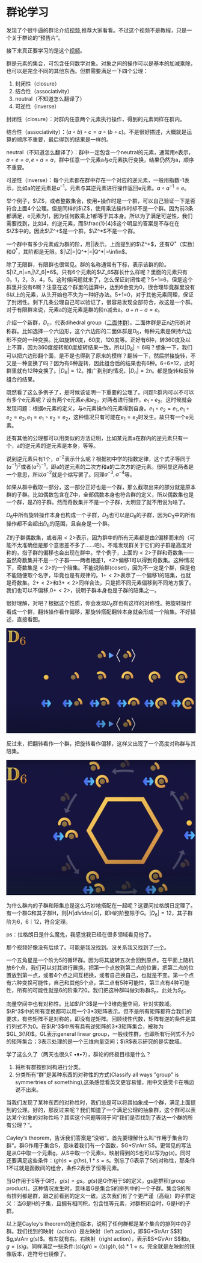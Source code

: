 # 群论学习

发现了个很牛逼的群论介绍[视频](https://www.youtube.com/watch?v=mH0oCDa74tE),推荐大家看看。不过这个视频不是教程，只是一个关于群论的“预告片”。

接下来真正要学习的是这个[视频](https://www.youtube.com/watch?v=KufsL2VgELo)。

群是元素的集合，可包含任何数学对象。对象之间的操作可以是基本的加减乘除，也可以是完全不同的其他东西。但群需要满足一下四个公理：

1. 封闭性（closure）
2. 结合性（associativity）
3. neutral（不知道怎么翻译了）
4. 可逆性（inverse）

封闭性（closure）：对群内任意两个元素执行操作，得到的元素同样在群内。

结合性（associativity）：$(a\circ b)\circ c=a\circ (b\circ c)$。不是很好描述，大概就是运算的顺序不重要，最后得到的结果是一样的。

neutral（不知道怎么翻译了）：群中一定包含一个neutral的元素，通常用e表示，$a\circ e=a,e\circ a=a$，群中任意一个元素a与e元素执行变换，结果仍然为a，顺序不重要。

可逆性（inverse）：每个元素都在群中存在一个对应的逆元素，一般用指数-1表示，比如a的逆元素是$a^{-1}$。元素与其逆元素进行操作返回e元素。$a\circ a^{-1}=e$。

举个例子，$\Z$，或者整数集合，使用+操作时是一个群，可以自己验证一下是否符合上面4个公理。但是同样的$\Z$，使用乘法操作时却不是一个群。因为前3条都满足，e元素为1，因为任何数乘上1都等于其本身。所以为了满足可逆性，我们需要找到，比如4，的逆元素，而$\frac{1}{4}$这个明显的答案是不存在在$\Z$中的。因此$\Z^+$是一个群，$\Z^*$不是一个群。

一个群中有多少元素成为群的阶，用||表示。上面提到的$\Z^+$，还有$Q^+$（实数）和$Q^*$，其阶都是无限。$|\Z|=|Q^+|=|Q^*|=\infin$。

除了无限群，有限群也很常见。群的名称通常有下标，表示该群的阶。$|\Z_n|=n,|\Z_6|=6$。只有6个元素的$\Z_6$群长什么样呢？里面的元素只有0，1，2，3，4，5。这时候问题就来了，怎么保证封闭性呢？5+1=6，但是这个群里并没有6啊？注意在这个群里的运算中，达到6会变为0，很合理毕竟群里没有6以上的元素，从头开始也不失为一种好办法。5+1=0，对于其他元素同理，保证了封闭性。剩下几条公理自己可以验证了，很容易发现全部符合，故这是一个群。对于有限群来说，元素a的逆元素是群的阶n减去a。$a+n-a=e$。

介绍一个新群，$D_n$，代表dihedral group（[二面体群](https://zh.wikipedia.org/wiki/%E4%BA%8C%E9%9D%A2%E9%AB%94%E7%BE%A4))。二面体群是正n边形的对称群。比如选择一个六边形，这个六边形的二面体群是$D_6$，每种元素是保持六边形不变的一种变换。比如旋转0度，60度，120度等。正好有6种，转360度及以上不算，因为360度旋转和0度旋转结果一致。所以$|D_6|=6$吗？想象一下，我们可以把六边形翻个面，是不是也得到了原来的模样？翻转一下，然后拼接旋转，不又是一种变换了吗？因为有6种旋转，因此组合后的结果也有6种。6+6=12，此时群里就有12种变换了。$|D_6|=12$。推广到别的情况，$|D_n|=2n$。都是旋转和反转组合的结果。

既然看了这么多例子了，是时候该证明一下重要的公理了。问题1:群内可以不可以有多个e元素呢？设有两个e元素$e_1$和$e_2$，对两者进行操作，$e_1\circ e_2$。这时候就会发现问题：根据e元素的定义，与e元素操作的元素得到自身。$e_1\circ e_2=e_1,e_1\circ e_2=e_2,e_1=e_1\circ e_2=e_2$，这种情况只有可能在$e_1=e_2$时发生。故只有一个e元素。

还有其他的公理都可以用类似的方法证明，比如某元素a在群内的逆元素只有一个，a的逆元素的逆元素是本身，等等。

说到逆元素只有1个，$a^{-2}$表示什么呢？根据初中学的指数定律，这个式子等同于$(a^{-1})^2$或者$(a^2)^{-1}$，即a的逆元素的二次方和a的二次方的逆元素。很明显这两者是一个意思，所以$a^{-2}$就是个缩写罢了。同理$a^{-3},a^{-4}$等。

如果从群中截取一部分，这一部分正好也是一个群，那么截取出来的部分就是原本群的子群。比如偶数包含在$Z$中，全部偶数本身也符合群的定义，所以偶数集也是一个群，是$Z$的子群。然而奇数集并不是一个子群，太明显了就不用说为啥了。

$D_6$中所有旋转操作本身也构成一个子群，$D_3$也可以是$D_6$的子群，因为$D_3$中的所有操作都不会超出$D_6$的范围，且自身是一个群。

$Z$的子群偶数集，或者用$<2>$表示，因为群中的所有元素都是由2偏移而来的（可能不太准确但是那个意思差不多了……吧）。不难发现群关于它们的子群是高度对称的，指子群的偏移也会出现在群中。举个例子，上面的$<2>$子群和奇数集——虽然奇数集并不是一个子群——两者相差1，<2>偏移1可以得到奇数集。这种情况下，奇数集是$<2>$的一个陪集。不能说陪群(coset)，因为不一定是个群，但是也不能随便取个名字，毕竟也是有规律的。$1+<2>$表示了一个偏移1的陪集，也就是奇数集。$2+<2>$和$3+<2>$同样合法，只是把不同元素偏移到不同地方罢了。我们也可以不偏移,$0+<2>$，说明子群本身也是子群的陪集之一。

很好理解，对吧？根据这个性质，你会发现$D_6$群也有这样的对称性。把旋转操作看成一个群，翻转操作看作偏移，那旋转搭配翻转本身就会形成一个陪集。不好描述，直接看图。

![flip_coset](../images/flip_coset.png)

反过来，把翻转看作一个群，把旋转看作偏移，这样又出现了一个高度对称群与其陪集。

![reverse_d6](../images/reverse_d6.png)

为什么群内的子群和陪集总是这么巧妙地搭配在一起呢？这要问拉格朗日定理了。有一个群G和其子群H，则$|H| divides |G|$，即H的阶整除于G。$|D_6|=12$，其子群阶为6，6｜12，符合定理。

ps：拉格朗日是什么魔鬼，我感觉我已经在很多领域看见他了。

那个视频好像没有后续了。可能是我没找到。没关系我又找到了[一个](https://www.youtube.com/watch?v=RnqwFpyqJFw&list=PL8yHsr3EFj51pjBvvCPipgAT3SYpIiIsJ)。

一个五角星是一个阶为5的循环群。因为将其旋转五次会回到原点。在平面上随机放6个点，我们可以对其进行置换。把第一个点放到第二点的位置，把第二点的位置放到第一点，或者4个点之间互相换，或者自己换自己，也就是不变。第一个点有六种变换可能性，自己和其他5个点，第二点有5种可能性，第三点有4种可能性，所有的可能性就是6的阶乘720。我们把这种群叫做对称群$S_n$，此处为$S_6$。

向量空间中也有对称性。比如$\R^3$是一个3维向量空间，针对实数域。$\R^3$中的所有变换都可以用一个3\*3矩阵表示。但不是所有矩阵都符合我们的要求，有些矩阵不是对称的，即没有逆矩阵。回顾线性代数，矩阵有逆的条件是其行列式不为0。在$\R^3$中所有具有逆矩阵的3\*3矩阵集合，被称为$GL_3(\R)$。GL表示general linear group，一般线性群，也即所有行列式不为0的矩阵集合；3表示处理的是一个三维向量空间；$\R$表示研究的是实数域。

学了这么久了（两天也很久ʕ •ᴥ•ʔ），群论的终极目标是什么？

1. 将所有群按照同构进行分类。
2. 分类所有“群”是某种东西的对称性的方式(Classify all ways "group" is symmertries of something),这条感觉看英文更容易懂，用中文感觉卡在嘴边说不出来。

当我们发现了某种东西的对称性时，我们总是可以将其抽象成一个群，满足上面提到的公理。好的，那反过来呢？我们知道了一个满足公理的抽象群，这个群可以表达某个对象的对称性吗？其实这个问题等同于问“我们是否找到了表达一个群的所有公理？”。

Cayley‘s theorem，告诉我们答案是“没错”。首先要理解什么叫“作用于集合的群“。群G作用于集合S，意味着我们有一个函数，$G*S\rArr S$。更常见的写法是从G中取一个元素g，从S中取一个元素s，映射得到的S也可以写为$g(s)$。同时还要满足这些条件：$(gh)s=g(hs),1*s=s$。别忘了G表示了S的对称性，那条件1不过就是函数间的组合，条件2表示了恒等元素。

当G作用于S等于G时，$g(s)=gs$。$g(s)$是G作用于S的定义，gs是群积(group product)。这种情况发生时，意味着G是集合S的排列中的一个子群。集合S的所有排列都是群，跟之前看到的定义一致。这次我们有了个更严谨（高级）的子群定义：当G是H的子集，且拥有相同积，包含恒等元素，对群积闭合时，G是H的子群。

以上是Cayley‘s theorem的迷你版本，说明了任何群都是某个集合的排列中的子群。我们找到的映射（action）是左映射（left action），即$G*S\rArr S$和$g,s\rArr g(s)$。有左就有右。右映射（right action），表示$S*G\rArr S$和$s,g=(s)g$。同样满足一些条件:$(s)(gh)=((s)g)h,(s)*1=s$。完全就是左映射的镜像版本，连符号也镜像了。